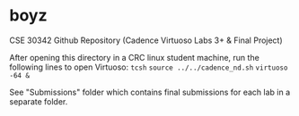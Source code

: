 # boyz
CSE 30342 Github Repository (Cadence Virtuoso Labs 3+ &amp; Final Project)

After opening this directory in a CRC linux student machine, run the following lines to open Virtuoso:
`tcsh`
`source ../../cadence_nd.sh`
`virtuoso -64 &`

See "Submissions" folder which contains final submissions for each lab in a separate folder.
